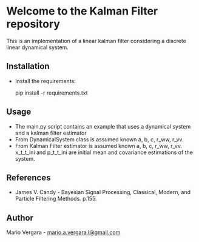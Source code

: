 # Welcome to the Kalman Filter repository
This is an implementation of a linear kalman filter considering a discrete linear dynamical system.


## Installation
* Install the requirements:


    pip install -r requirements.txt
    
    
## Usage

* The main.py script contains an example that uses a dynamical system and a kalman filter estimator
* From DynamicalSystem class is assumed known a, b, c, r_ww, r_vv.
* From Kalman Filter estimator is assumed known a, b, c, r_ww, r_vv. x_t_t_ini and p_t_t_ini are initial mean and covariance estimations of the system.

## References

* James V. Candy - Bayesian Signal Processing, Classical, Modern, and Particle Filtering Methods. p.155.

## Author

Mario Vergara - mario.a.vergara.l@gmail.com 
